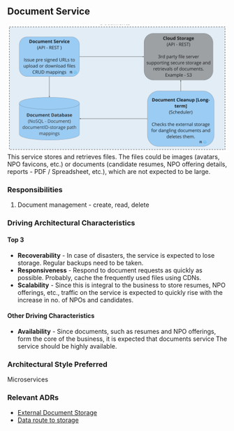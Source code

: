 ## Document Service
![Image](../diagrams/quanta/documents-quanta.jpg)
This service stores and retrieves files. The files could be images (avatars, NPO favicons, etc.) or documents (candidate resumes, NPO offering details, reports - PDF / Spreadsheet, etc.), which are not expected to be large.

### Responsibilities
1. Document management - create, read, delete

### Driving Architectural Characteristics
#### Top 3
* **Recoverability** - In case of disasters, the service is expected to lose storage. Regular backups need to be taken.
* **Responsiveness** - Respond to document requests as quickly as possible. Probably, cache the frequently used files using CDNs.
* **Scalability** - Since this is integral to the business to store resumes, NPO offerings, etc., traffic on the service is expected to quickly rise with the increase in no. of NPOs and candidates.

#### Other Driving Characteristics
* **Availability** - Since documents, such as resumes and NPO offerings, form the core of the business, it is expected that documents service The service should be highly available.

### Architectural Style Preferred
Microservices

### Relevant ADRs
* [External Document Storage](../ADRs/external-document-storage.md)
* [Data route to storage](../ADRs/data-route-to-storage.md)
